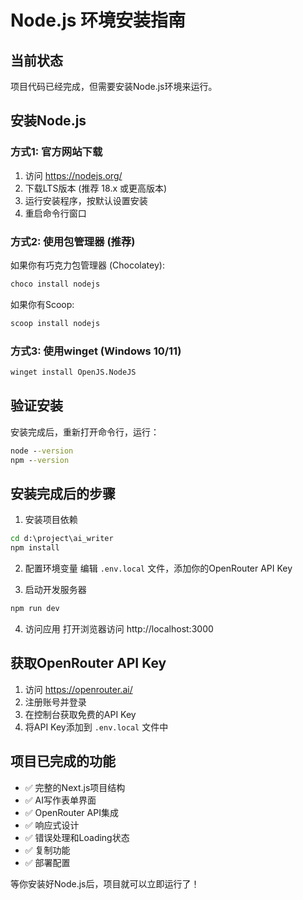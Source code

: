 # Node.js 环境安装指南

## 当前状态
项目代码已经完成，但需要安装Node.js环境来运行。

## 安装Node.js

### 方式1: 官方网站下载
1. 访问 https://nodejs.org/
2. 下载LTS版本 (推荐 18.x 或更高版本)
3. 运行安装程序，按默认设置安装
4. 重启命令行窗口

### 方式2: 使用包管理器 (推荐)
如果你有巧克力包管理器 (Chocolatey):
```cmd
choco install nodejs
```

如果你有Scoop:
```cmd
scoop install nodejs
```

### 方式3: 使用winget (Windows 10/11)
```cmd
winget install OpenJS.NodeJS
```

## 验证安装
安装完成后，重新打开命令行，运行：
```cmd
node --version
npm --version
```

## 安装完成后的步骤
1. 安装项目依赖
```cmd
cd d:\project\ai_writer
npm install
```

2. 配置环境变量
编辑 `.env.local` 文件，添加你的OpenRouter API Key

3. 启动开发服务器
```cmd
npm run dev
```

4. 访问应用
打开浏览器访问 http://localhost:3000

## 获取OpenRouter API Key
1. 访问 https://openrouter.ai/
2. 注册账号并登录
3. 在控制台获取免费的API Key
4. 将API Key添加到 `.env.local` 文件中

## 项目已完成的功能
- ✅ 完整的Next.js项目结构
- ✅ AI写作表单界面
- ✅ OpenRouter API集成
- ✅ 响应式设计
- ✅ 错误处理和Loading状态
- ✅ 复制功能
- ✅ 部署配置

等你安装好Node.js后，项目就可以立即运行了！

